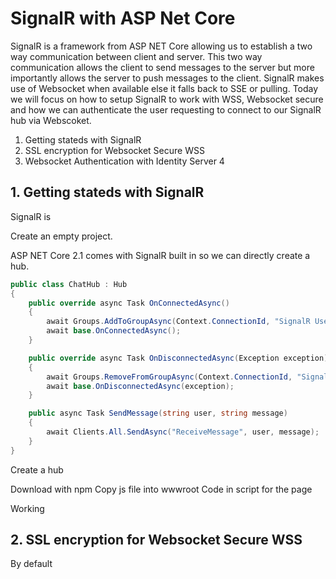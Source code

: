 # SignalR with ASP Net Core

SignalR is a framework from ASP NET Core allowing us to establish a two way communication between client and server. This two way communication allows the client to send messages to the server but more importantly allows the server to push messages to the client. 
SignalR makes use of Websocket when available else it falls back to SSE or pulling. Today we will focus on how to setup SignalR to work with WSS, Websocket secure and how we can authenticate the user requesting to connect to our SignalR hub via Webscoket.

1. Getting stateds with SignalR
2. SSL encryption for Websocket Secure WSS
3. Websocket Authentication with Identity Server 4

## 1. Getting stateds with SignalR

SignalR is 

Create an empty project.

ASP NET Core 2.1 comes with SignalR built in so we can directly create a hub.

```c#
public class ChatHub : Hub
{
    public override async Task OnConnectedAsync()
    {
        await Groups.AddToGroupAsync(Context.ConnectionId, "SignalR Users");
        await base.OnConnectedAsync();
    }

    public override async Task OnDisconnectedAsync(Exception exception)
    {
        await Groups.RemoveFromGroupAsync(Context.ConnectionId, "SignalR Users");
        await base.OnDisconnectedAsync(exception);
    }

    public async Task SendMessage(string user, string message)
    {
        await Clients.All.SendAsync("ReceiveMessage", user, message);
    }
}
```

Create a hub

Download with npm
Copy js file into wwwroot
Code in script for the page

Working

## 2. SSL encryption for Websocket Secure WSS

By default

